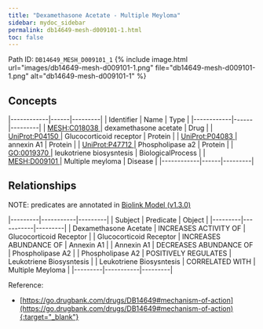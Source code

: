 ```yaml
---
title: "Dexamethasone Acetate - Multiple Meyloma"
sidebar: mydoc_sidebar
permalink: db14649-mesh-d009101-1.html
toc: false 
---
```



Path ID: `DB14649_MESH_D009101_1`
{% include image.html url="images/db14649-mesh-d009101-1.png" file="db14649-mesh-d009101-1.png" alt="db14649-mesh-d009101-1" %}

## Concepts

|------------|------|---------|
| Identifier | Name | Type    |
|------------|------|---------|
| <a href="https://identifiers.org/MESH:C018038">MESH:C018038 </a> | dexamethasone acetate | Drug |
| <a href="https://identifiers.org/UniProt:P04150">UniProt:P04150 </a> | Glucocorticoid receptor | Protein |
| <a href="https://identifiers.org/UniProt:P04083">UniProt:P04083 </a> | annexin A1 | Protein |
| <a href="https://identifiers.org/UniProt:P47712">UniProt:P47712 </a> | Phospholipase a2 | Protein |
| <a href="https://identifiers.org/GO:0019370">GO:0019370 </a> | leukotriene biosysntesis | BiologicalProcess |
| <a href="https://identifiers.org/MESH:D009101">MESH:D009101 </a> | Multiple meyloma | Disease |
|------------|------|---------|

## Relationships


NOTE: predicates are annotated in <a href="https://github.com/biolink/biolink-model/releases/tag/v1.3.0">Biolink Model (v1.3.0)</a>

|---------|-----------|---------|
| Subject | Predicate | Object  |
|---------|-----------|---------|
| Dexamethasone Acetate | INCREASES ACTIVITY OF | Glucocorticoid Receptor |
| Glucocorticoid Receptor | INCREASES ABUNDANCE OF | Annexin A1 |
| Annexin A1 | DECREASES ABUNDANCE OF | Phospholipase A2 |
| Phospholipase A2 | POSITIVELY REGULATES | Leukotriene Biosysntesis |
| Leukotriene Biosysntesis | CORRELATED WITH | Multiple Meyloma |
|---------|-----------|---------|

Reference:
  - [https://go.drugbank.com/drugs/DB14649#mechanism-of-action](https://go.drugbank.com/drugs/DB14649#mechanism-of-action){:target="_blank"}